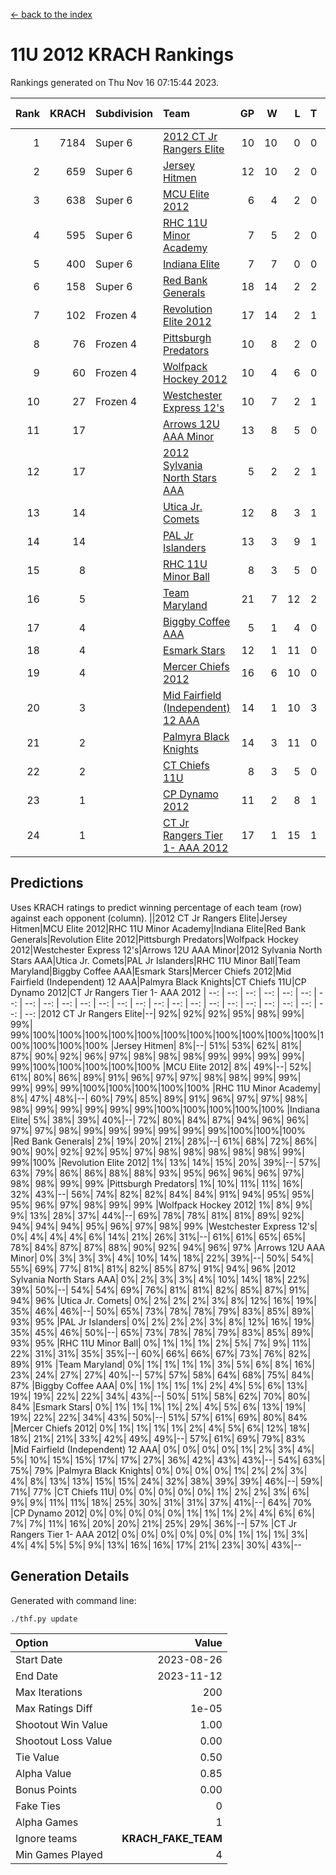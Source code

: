 [<- back to the index](readme.md)
# 11U 2012 KRACH Rankings
Rankings generated on Thu Nov 16 07:15:44 2023.

Rank|KRACH|Subdivision|Team|GP|W|L|T|OTW|OTL|SoS|Exp Wins|Win Diff
---:|---:|:---|:---|---:|---:|---:|---:|---:|---:|---:|---:|---:
1|7184|Super 6|[2012 CT Jr Rangers Elite](https://gamesheetstats.com/seasons/3664/teams/140909/schedule)|10|10|0|0|0|0|130|10.8|-0.0
2|659|Super 6|[Jersey Hitmen](https://gamesheetstats.com/seasons/3664/teams/140915/schedule)|12|10|2|0|0|0|666|10.8|-0.0
3|638|Super 6|[MCU Elite 2012](https://gamesheetstats.com/seasons/3664/teams/140908/schedule)|6|4|2|0|2|0|376|4.8|-0.0
4|595|Super 6|[RHC 11U Minor Academy](https://gamesheetstats.com/seasons/3664/teams/140913/schedule)|7|5|2|0|0|1|1074|5.8|-0.0
5|400|Super 6|[Indiana Elite](https://gamesheetstats.com/seasons/3664/teams/144355/schedule)|7|7|0|0|0|0|7|7.9|0.0
6|158|Super 6|[Red Bank Generals](https://gamesheetstats.com/seasons/3664/teams/140916/schedule)|18|14|2|2|2|0|63|15.9|0.0
7|102|Frozen 4|[Revolution Elite 2012](https://gamesheetstats.com/seasons/3664/teams/140924/schedule)|17|14|2|1|1|0|31|15.4|0.0
8|76|Frozen 4|[Pittsburgh Predators](https://gamesheetstats.com/seasons/3664/teams/140925/schedule)|10|8|2|0|0|1|36|8.9|0.0
9|60|Frozen 4|[Wolfpack Hockey 2012](https://gamesheetstats.com/seasons/3664/teams/140914/schedule)|10|4|6|0|0|1|1534|4.8|-0.0
10|27|Frozen 4|[Westchester Express 12's](https://gamesheetstats.com/seasons/3664/teams/140919/schedule)|10|7|2|1|1|0|17|8.4|0.0
11|17||[Arrows 12U AAA Minor](https://gamesheetstats.com/seasons/3664/teams/140920/schedule)|13|8|5|0|1|0|68|8.9|0.0
12|17||[2012 Sylvania North Stars AAA](https://gamesheetstats.com/seasons/3664/teams/162461/schedule)|5|2|2|1|0|0|136|3.4|0.0
13|14||[Utica Jr. Comets](https://gamesheetstats.com/seasons/3664/teams/140923/schedule)|12|8|3|1|2|0|27|9.4|0.0
14|14||[PAL Jr Islanders](https://gamesheetstats.com/seasons/3664/teams/140921/schedule)|13|3|9|1|0|2|1121|4.4|0.0
15|8||[RHC 11U Minor Ball](https://gamesheetstats.com/seasons/3664/teams/140917/schedule)|8|3|5|0|0|0|37|3.9|0.0
16|5||[Team Maryland](https://gamesheetstats.com/seasons/3664/teams/140928/schedule)|21|7|12|2|1|0|1335|8.9|0.0
17|4||[Biggby Coffee AAA](https://gamesheetstats.com/seasons/3664/teams/144354/schedule)|5|1|4|0|0|0|138|1.9|0.0
18|4||[Esmark Stars](https://gamesheetstats.com/seasons/3664/teams/140926/schedule)|12|1|11|0|0|0|249|1.9|0.0
19|4||[Mercer Chiefs 2012](https://gamesheetstats.com/seasons/3664/teams/140918/schedule)|16|6|10|0|0|1|23|6.9|0.0
20|3||[Mid Fairfield (Independent) 12 AAA](https://gamesheetstats.com/seasons/3664/teams/140910/schedule)|14|1|10|3|0|2|80|3.4|0.0
21|2||[Palmyra Black Knights](https://gamesheetstats.com/seasons/3664/teams/140927/schedule)|14|3|11|0|0|1|37|3.9|0.0
22|2||[CT Chiefs 11U](https://gamesheetstats.com/seasons/3664/teams/140912/schedule)|8|3|5|0|0|1|5|3.9|0.0
23|1||[CP Dynamo 2012](https://gamesheetstats.com/seasons/3664/teams/140922/schedule)|11|2|8|1|0|0|114|3.4|0.0
24|1||[CT Jr Rangers Tier 1- AAA 2012](https://gamesheetstats.com/seasons/3664/teams/140911/schedule)|17|1|15|1|0|0|73|2.4|0.0

## Predictions
Uses KRACH ratings to predict winning percentage of each team (row) against each opponent (column).
||2012 CT Jr Rangers Elite|Jersey Hitmen|MCU Elite 2012|RHC 11U Minor Academy|Indiana Elite|Red Bank Generals|Revolution Elite 2012|Pittsburgh Predators|Wolfpack Hockey 2012|Westchester Express 12's|Arrows 12U AAA Minor|2012 Sylvania North Stars AAA|Utica Jr. Comets|PAL Jr Islanders|RHC 11U Minor Ball|Team Maryland|Biggby Coffee AAA|Esmark Stars|Mercer Chiefs 2012|Mid Fairfield (Independent) 12 AAA|Palmyra Black Knights|CT Chiefs 11U|CP Dynamo 2012|CT Jr Rangers Tier 1- AAA 2012
| --: | --: | --: | --: | --: | --: | --: | --: | --: | --: | --: | --: | --: | --: | --: | --: | --: | --: | --: | --: | --: | --: | --: | --: | --: 
|2012 CT Jr Rangers Elite|--| 92%| 92%| 92%| 95%| 98%| 99%| 99%| 99%|100%|100%|100%|100%|100%|100%|100%|100%|100%|100%|100%|100%|100%|100%|100%
|Jersey Hitmen|  8%|--| 51%| 53%| 62%| 81%| 87%| 90%| 92%| 96%| 97%| 98%| 98%| 98%| 99%| 99%| 99%| 99%| 99%|100%|100%|100%|100%|100%
|MCU Elite 2012|  8%| 49%|--| 52%| 61%| 80%| 86%| 89%| 91%| 96%| 97%| 97%| 98%| 98%| 99%| 99%| 99%| 99%| 99%|100%|100%|100%|100%|100%
|RHC 11U Minor Academy|  8%| 47%| 48%|--| 60%| 79%| 85%| 89%| 91%| 96%| 97%| 97%| 98%| 98%| 99%| 99%| 99%| 99%| 99%|100%|100%|100%|100%|100%
|Indiana Elite|  5%| 38%| 39%| 40%|--| 72%| 80%| 84%| 87%| 94%| 96%| 96%| 97%| 97%| 98%| 99%| 99%| 99%| 99%| 99%| 99%|100%|100%|100%
|Red Bank Generals|  2%| 19%| 20%| 21%| 28%|--| 61%| 68%| 72%| 86%| 90%| 90%| 92%| 92%| 95%| 97%| 98%| 98%| 98%| 98%| 98%| 99%| 99%|100%
|Revolution Elite 2012|  1%| 13%| 14%| 15%| 20%| 39%|--| 57%| 63%| 79%| 86%| 86%| 88%| 88%| 93%| 95%| 96%| 96%| 96%| 97%| 98%| 98%| 99%| 99%
|Pittsburgh Predators|  1%| 10%| 11%| 11%| 16%| 32%| 43%|--| 56%| 74%| 82%| 82%| 84%| 84%| 91%| 94%| 95%| 95%| 95%| 96%| 97%| 98%| 99%| 99%
|Wolfpack Hockey 2012|  1%|  8%|  9%|  9%| 13%| 28%| 37%| 44%|--| 69%| 78%| 78%| 81%| 81%| 89%| 92%| 94%| 94%| 94%| 95%| 96%| 97%| 98%| 99%
|Westchester Express 12's|  0%|  4%|  4%|  4%|  6%| 14%| 21%| 26%| 31%|--| 61%| 61%| 65%| 65%| 78%| 84%| 87%| 87%| 88%| 90%| 92%| 94%| 96%| 97%
|Arrows 12U AAA Minor|  0%|  3%|  3%|  3%|  4%| 10%| 14%| 18%| 22%| 39%|--| 50%| 54%| 55%| 69%| 77%| 81%| 81%| 82%| 85%| 87%| 91%| 94%| 96%
|2012 Sylvania North Stars AAA|  0%|  2%|  3%|  3%|  4%| 10%| 14%| 18%| 22%| 39%| 50%|--| 54%| 54%| 69%| 76%| 81%| 81%| 82%| 85%| 87%| 91%| 94%| 96%
|Utica Jr. Comets|  0%|  2%|  2%|  2%|  3%|  8%| 12%| 16%| 19%| 35%| 46%| 46%|--| 50%| 65%| 73%| 78%| 78%| 79%| 83%| 85%| 89%| 93%| 95%
|PAL Jr Islanders|  0%|  2%|  2%|  2%|  3%|  8%| 12%| 16%| 19%| 35%| 45%| 46%| 50%|--| 65%| 73%| 78%| 78%| 79%| 83%| 85%| 89%| 93%| 95%
|RHC 11U Minor Ball|  0%|  1%|  1%|  1%|  2%|  5%|  7%|  9%| 11%| 22%| 31%| 31%| 35%| 35%|--| 60%| 66%| 66%| 67%| 73%| 76%| 82%| 89%| 91%
|Team Maryland|  0%|  1%|  1%|  1%|  1%|  3%|  5%|  6%|  8%| 16%| 23%| 24%| 27%| 27%| 40%|--| 57%| 57%| 58%| 64%| 68%| 75%| 84%| 87%
|Biggby Coffee AAA|  0%|  1%|  1%|  1%|  1%|  2%|  4%|  5%|  6%| 13%| 19%| 19%| 22%| 22%| 34%| 43%|--| 50%| 51%| 58%| 62%| 70%| 80%| 84%
|Esmark Stars|  0%|  1%|  1%|  1%|  1%|  2%|  4%|  5%|  6%| 13%| 19%| 19%| 22%| 22%| 34%| 43%| 50%|--| 51%| 57%| 61%| 69%| 80%| 84%
|Mercer Chiefs 2012|  0%|  1%|  1%|  1%|  1%|  2%|  4%|  5%|  6%| 12%| 18%| 18%| 21%| 21%| 33%| 42%| 49%| 49%|--| 57%| 61%| 69%| 79%| 83%
|Mid Fairfield (Independent) 12 AAA|  0%|  0%|  0%|  0%|  1%|  2%|  3%|  4%|  5%| 10%| 15%| 15%| 17%| 17%| 27%| 36%| 42%| 43%| 43%|--| 54%| 63%| 75%| 79%
|Palmyra Black Knights|  0%|  0%|  0%|  0%|  1%|  2%|  2%|  3%|  4%|  8%| 13%| 13%| 15%| 15%| 24%| 32%| 38%| 39%| 39%| 46%|--| 59%| 71%| 77%
|CT Chiefs 11U|  0%|  0%|  0%|  0%|  0%|  1%|  2%|  2%|  3%|  6%|  9%|  9%| 11%| 11%| 18%| 25%| 30%| 31%| 31%| 37%| 41%|--| 64%| 70%
|CP Dynamo 2012|  0%|  0%|  0%|  0%|  0%|  1%|  1%|  1%|  2%|  4%|  6%|  6%|  7%|  7%| 11%| 16%| 20%| 20%| 21%| 25%| 29%| 36%|--| 57%
|CT Jr Rangers Tier 1- AAA 2012|  0%|  0%|  0%|  0%|  0%|  0%|  1%|  1%|  1%|  3%|  4%|  4%|  5%|  5%|  9%| 13%| 16%| 16%| 17%| 21%| 23%| 30%| 43%|--

## Generation Details

Generated with command line:
```
./thf.py update
```

| Option | Value |
| :----- | ----: |
| Start Date | 2023-08-26 |
| End Date | 2023-11-12 |
| Max Iterations | 200 |
| Max Ratings Diff | 1e-05 |
| Shootout Win Value | 1.00 |
| Shootout Loss Value | 0.00 |
| Tie Value | 0.50 |
| Alpha Value | 0.85 |
| Bonus Points | 0.00 |
| Fake Ties | 0 |
| Alpha Games | 1 |
| Ignore teams | __KRACH_FAKE_TEAM__ |
| Min Games Played | 4 |

